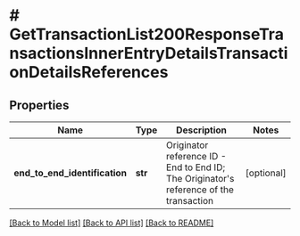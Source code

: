 # # GetTransactionList200ResponseTransactionsInnerEntryDetailsTransactionDetailsReferences

## Properties

Name | Type | Description | Notes
------------ | ------------- | ------------- | -------------
**end_to_end_identification** | **str** | Originator reference ID - End to End ID; The Originator&#39;s reference of the transaction | [optional]

[[Back to Model list]](../../README.md#models) [[Back to API list]](../../README.md#endpoints) [[Back to README]](../../README.md)
